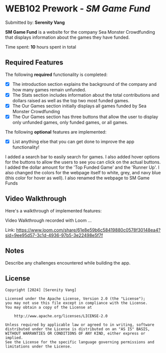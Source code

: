 # WEB102 Prework - *SM Game Fund*

Submitted by: **Serenity Vang**

**SM Game Fund** is a website for the company Sea Monster Crowdfunding that displays information about the games they have funded.

Time spent: **10** hours spent in total

## Required Features

The following **required** functionality is completed:

* [X] The introduction section explains the background of the company and how many games remain unfunded.
* [X] The Stats section includes information about the total contributions and dollars raised as well as the top two most funded games.
* [X] The Our Games section initially displays all games funded by Sea Monster Crowdfunding
* [X] The Our Games section has three buttons that allow the user to display only unfunded games, only funded games, or all games.

The following **optional** features are implemented:

* [X] List anything else that you can get done to improve the app functionality!

I added a search bar to easily search for games. I also added hover options for the buttons to allow the users to see you can click on the actual buttons. I added the dollar amount for the 'Top Funded Game' and the 'Runner Up'. I also changed the colors for the webpage itself to white, grey, and navy blue (this color for hover as well). I also renamed the webpage to SM Game Funds

## Video Walkthrough

Here's a walkthrough of implemented features:

Video Walkthrough recorded with Loom ...

Link: https://www.loom.com/share/61e8e59b6c58419880c0578f30148ea4?sid=9ee95d57-3c1d-4936-97b5-3e22498e5f7f


## Notes

Describe any challenges encountered while building the app.

## License

    Copyright [2024] [Serenity Vang]

    Licensed under the Apache License, Version 2.0 (the "License");
    you may not use this file except in compliance with the License.
    You may obtain a copy of the License at

        http://www.apache.org/licenses/LICENSE-2.0

    Unless required by applicable law or agreed to in writing, software
    distributed under the License is distributed on an "AS IS" BASIS,
    WITHOUT WARRANTIES OR CONDITIONS OF ANY KIND, either express or implied.
    See the License for the specific language governing permissions and
    limitations under the License.
